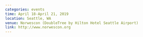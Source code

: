 ```yaml
---
categories: events
time: April 18-April 21, 2019
location: Seattle, WA
venue: Norwescon (DoubleTree by Hilton Hotel Seattle Airport)
link: http://www.norwescon.org
---
```


